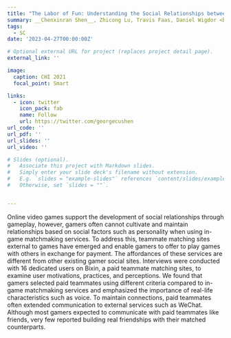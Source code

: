```yaml
---
title: "The Labor of Fun: Understanding the Social Relationships between Gamers and Paid Gaming Teammates in China"
summary: __Chenxinran Shen__, Zhicong Lu, Travis Faas, Daniel Wigdor <br> _In Proceedings of the 2021 CHI Conference on Human Factors in Computing Systems 2021_ 
tags:
  - SC
date: '2023-04-27T00:00:00Z'

# Optional external URL for project (replaces project detail page).
external_link: ''

image:
  caption: CHI 2021
  focal_point: Smart

links:
  - icon: twitter
    icon_pack: fab
    name: Follow
    url: https://twitter.com/georgecushen
url_code: ''
url_pdf: ''
url_slides: ''
url_video: ''

# Slides (optional).
#   Associate this project with Markdown slides.
#   Simply enter your slide deck's filename without extension.
#   E.g. `slides = "example-slides"` references `content/slides/example-slides.md`.
#   Otherwise, set `slides = ""`.


---
```

Online video games support the development of social relationships through gameplay, however, gamers often cannot cultivate and maintain relationships based on social factors such as personality when using in-game matchmaking services. To address this, teammate matching sites external to games have emerged and enable gamers to offer to play games with others in exchange for payment. The affordances of these services are different from other existing gamer social sites. Interviews were conducted with 16 dedicated users on Bixin, a paid teammate matching sites, to examine user motivations, practices, and perceptions. We found that gamers selected paid teammates using different criteria compared to in-game matchmaking services and emphasized the importance of real-life characteristics such as voice. To maintain connections, paid teammates often extended communication to external services such as WeChat. Although most gamers expected to communicate with paid teammates like friends, very few reported building real friendships with their matched counterparts.
